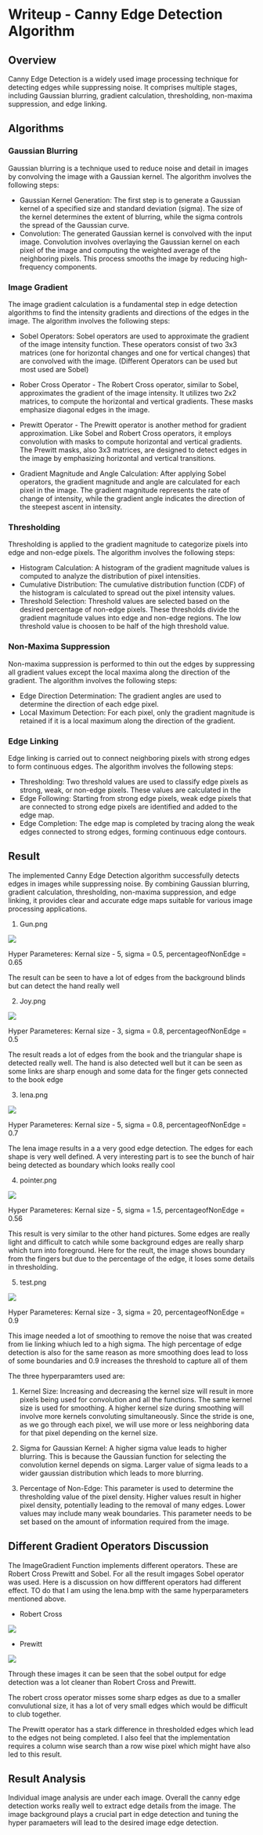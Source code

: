 # Writeup -  Canny Edge Detection Algorithm

## Overview
Canny Edge Detection is a widely used image processing technique for detecting edges while suppressing noise. It comprises multiple stages, including Gaussian blurring, gradient calculation, thresholding, non-maxima suppression, and edge linking.

## Algorithms

### Gaussian Blurring
Gaussian blurring is a technique used to reduce noise and detail in images by convolving the image with a Gaussian kernel. The algorithm involves the following steps:

- Gaussian Kernel Generation: The first step is to generate a Gaussian kernel of a specified size and standard deviation (sigma). The size of the kernel determines the extent of blurring, while the sigma controls the spread of the Gaussian curve.
- Convolution: The generated Gaussian kernel is convolved with the input image. Convolution involves overlaying the Gaussian kernel on each pixel of the image and computing the weighted average of the neighboring pixels. This process smooths the image by reducing high-frequency components.

### Image Gradient
The image gradient calculation is a fundamental step in edge detection algorithms to find the intensity gradients and directions of the edges in the image. The algorithm involves the following steps:

- Sobel Operators: Sobel operators are used to approximate the gradient of the image intensity function. These operators consist of two 3x3 matrices (one for horizontal changes and one for vertical changes) that are convolved with the image. (Different Operators can be used but most used are Sobel)

- Rober Cross Operator - The Robert Cross operator, similar to Sobel, approximates the gradient of the image intensity. It utilizes two 2x2 matrices, to compute the horizontal and vertical gradients. These masks emphasize diagonal edges in the image.

- Prewitt Operator - The Prewitt operator is another method for gradient approximation. Like Sobel and Robert Cross operators, it employs convolution with masks to compute horizontal and vertical gradients. The Prewitt masks, also 3x3 matrices, are designed to detect edges in the image by emphasizing horizontal and vertical transitions.

- Gradient Magnitude and Angle Calculation: After applying Sobel operators, the gradient magnitude and angle are calculated for each pixel in the image. The gradient magnitude represents the rate of change of intensity, while the gradient angle indicates the direction of the steepest ascent in intensity.

### Thresholding
Thresholding is applied to the gradient magnitude to categorize pixels into edge and non-edge pixels. The algorithm involves the following steps:

- Histogram Calculation: A histogram of the gradient magnitude values is computed to analyze the distribution of pixel intensities.
- Cumulative Distribution: The cumulative distribution function (CDF) of the histogram is calculated to spread out the pixel intensity values.
- Threshold Selection: Threshold values are selected based on the desired percentage of non-edge pixels. These thresholds divide the gradient magnitude values into edge and non-edge regions. The low threshold value is choosen to be half of the high threshold value.


### Non-Maxima Suppression
Non-maxima suppression is performed to thin out the edges by suppressing all gradient values except the local maxima along the direction of the gradient. The algorithm involves the following steps:

- Edge Direction Determination: The gradient angles are used to determine the direction of each edge pixel.
- Local Maximum Detection: For each pixel, only the gradient magnitude is retained if it is a local maximum along the direction of the gradient.


### Edge Linking
Edge linking is carried out to connect neighboring pixels with strong edges to form continuous edges. The algorithm involves the following steps:

- Thresholding: Two threshold values are used to classify edge pixels as strong, weak, or non-edge pixels. These values are calculated in the  
- Edge Following: Starting from strong edge pixels, weak edge pixels that are connected to strong edge pixels are identified and added to the edge map.
- Edge Completion: The edge map is completed by tracing along the weak edges connected to strong edges, forming continuous edge contours.

## Result
The implemented Canny Edge Detection algorithm successfully detects edges in images while suppressing noise. By combining Gaussian blurring, gradient calculation, thresholding, non-maxima suppression, and edge linking, it provides clear and accurate edge maps suitable for various image processing applications.

1. Gun.png

![](./assets/gun1_edge.png)

Hyper Parameteres: Kernal size - 5, sigma = 0.5, percentageofNonEdge = 0.65

The result can be seen to have a lot of edges from the background blinds but can detect the hand really well

2. Joy.png

![](./assets/joy1_edge.png)

Hyper Parameteres: Kernal size - 3, sigma = 0.8, percentageofNonEdge = 0.5

The result reads a lot of edges from the book and  the triangular shape is detected really well. The hand is also detected well but it can be seen as some links are sharp enough and some data for the finger gets connected to the book edge

3. lena.png

![](./assets/lena_edge.png)

Hyper Parameteres: Kernal size - 5, sigma = 0.8, percentageofNonEdge = 0.7

The lena image results in a a very good edge detection. The edges for each shape is very well defined. A very interesting part is to see the bunch of hair being detected as boundary which looks really cool

4. pointer.png

![](./assets/pointer1_edge.png)

Hyper Parameteres: Kernal size - 5, sigma = 1.5, percentageofNonEdge = 0.56

This result is very similar to the other hand pictures. Some edges are really light and difficult to catch while some background edges are really sharp which turn into foreground. Here for the reult, the image shows boundary from the fingers but due to the percentage of the edge, it loses some details in thresholding.

5. test.png

![](./assets/test1_edge.png)

Hyper Parameteres: Kernal size - 3, sigma = 20, percentageofNonEdge = 0.9

This image needed a lot of smoothing to remove the noise that was created from lie linking whiuch led to a high sigma. The high percentage of edge detection is also for the same reason as more smoothing does lead to loss of some boundaries and 0.9 increases the threshold to capture all of them

The three hyperparamters used are:

1. Kernel Size: Increasing and decreasing the kernel size will result in more pixels being used for convolution and all the functions. The same kernel size is used for smoothing. A higher kernel size during smoothing will involve more kernels convoluting simultaneously. Since the stride is one, as we go through each pixel, we will use more or less neighboring data for that pixel depending on the kernel size.

2. Sigma for Gaussian Kernel: A higher sigma value leads to higher blurring. This is because the Gaussian function for selecting the convolution kernel depends on sigma. Larger value of sigma leads to a wider gaussian distribution which leads to more blurring. 

3. Percentage of Non-Edge: This parameter is used to determine the thresholding value of the pixel density. Higher values result in higher pixel density, potentially leading to the removal of many edges. Lower values may include many weak boundaries. This parameter needs to be set based on the amount of information required from the image.

## Different Gradient Operators Discussion

The ImageGradient Function implements different operators. These are Robert Cross Prewitt and Sobel. For all the result imgages Sobel operator was used. Here is a discussion on how diffferent operators had different effect. TO do that I am using the lena.bmp with the same hyperparameters mentioned above.

- Robert Cross 

![](./assets/lena_robert_cross.png)

- Prewitt

![](./assets/lena_prewitt.png)


Through these images it can be seen that the sobel output for edge detection was a lot cleaner than Robert Cross and Prewitt. 

The robert cross operator misses some sharp edges as due to a smaller convulutional size, it has a lot of very small edges which would be difficult to club together. 

The Prewitt operator has a stark difference in thresholded edges which lead to the edges not being completed. I also feel that the implementation requires a column wise search than a row wise pixel which might have also led to this result. 


## Result Analysis

Individual image analysis are under each image. Overall the canny edge detection works really well to extract edge details from the image. The image background plays a crucial part in edge detection and tuning the hyper paramaeters will lead to the desired image edge detection.

